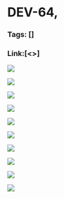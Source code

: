 # DEV-64,
### Tags: []
### Link:[<>]

![](../images/DEV-64/DEV-64-A1.png)

![](../images/DEV-64/DEV-64-A2.png)

![](../images/DEV-64/DEV-64-A3.png)

![](../images/DEV-64/DEV-64-A4.png)

![](../images/DEV-64/DEV-64-A5.png)

![](../images/DEV-64/DEV-64-A6.png)

![](../images/DEV-64/DEV-64-A7.png)

![](../images/DEV-64/DEV-64-A8.png)

![](../images/DEV-64/DEV-64-A9.png)

![](../images/DEV-64/DEV-64-A10.png)

